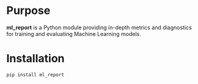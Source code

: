 # Purpose

**ml_report** is a Python module providing in-depth metrics and diagnostics for training and evaluating Machine Learning models.


# Installation

    pip install ml_report

